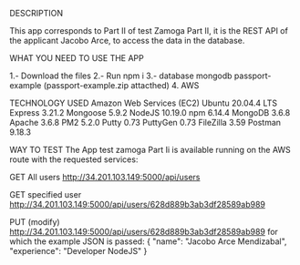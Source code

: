DESCRIPTION

This app corresponds to Part II of test Zamoga Part II, it is the REST API of the applicant Jacobo Arce, to access the data in the database.

WHAT YOU NEED TO USE THE APP

1.- Download the files
2.- Run npm i
3.- database mongodb passport-example  (passport-example.zip attacthed)
4. AWS

TECHNOLOGY USED
Amazon Web Services (EC2)
Ubuntu 20.04.4 LTS
Express 3.21.2
Mongoose 5.9.2
NodeJS 10.19.0
npm 6.14.4
MongoDB 3.6.8
Apache 3.6.8
PM2 5.2.0
Putty 0.73
PuttyGen 0.73
FileZilla 3.59
Postman 9.18.3

WAY TO TEST
The App test zamoga Part Ii is available running on the AWS route with the requested services:

GET All users    http://34.201.103.149:5000/api/users

GET specified user http://34.201.103.149:5000/api/users/628d889b3ab3df28589ab989

PUT (modify)
http://34.201.103.149:5000/api/users/628d889b3ab3df28589ab989
for which the example JSON is passed:
{
  "name": "Jacobo Arce Mendizabal",
  "experience": "Developer NodeJS"
}
